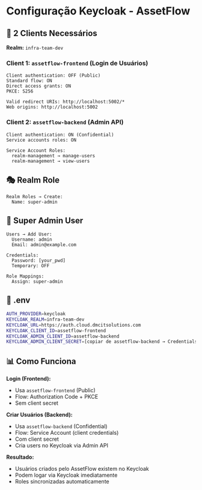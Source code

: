 # Configuração Keycloak - AssetFlow

## 🔧 2 Clients Necessários

**Realm:** `infra-team-dev`

### Client 1: `assetflow-frontend` (Login de Usuários)
```
Client authentication: OFF (Public)
Standard flow: ON
Direct access grants: ON
PKCE: S256

Valid redirect URIs: http://localhost:5002/*
Web origins: http://localhost:5002
```

### Client 2: `assetflow-backend` (Admin API)
```
Client authentication: ON (Confidential)
Service accounts roles: ON

Service Account Roles:
  realm-management → manage-users
  realm-management → view-users
```

## 🎭 Realm Role

```
Realm Roles → Create:
  Name: super-admin
```

## 👥 Super Admin User

```
Users → Add User:
  Username: admin
  Email: admin@example.com

Credentials:
  Password: [your_pwd]
  Temporary: OFF

Role Mappings:
  Assign: super-admin
```

## 🔑 .env

```bash
AUTH_PROVIDER=keycloak
KEYCLOAK_REALM=infra-team-dev
KEYCLOAK_URL=https://auth.cloud.dmcitsolutions.com
KEYCLOAK_CLIENT_ID=assetflow-frontend
KEYCLOAK_ADMIN_CLIENT_ID=assetflow-backend
KEYCLOAK_ADMIN_CLIENT_SECRET=[copiar de assetflow-backend → Credentials]
```

## 📊 Como Funciona

**Login (Frontend):**
- Usa `assetflow-frontend` (Public)
- Flow: Authorization Code + PKCE
- Sem client secret

**Criar Usuários (Backend):**
- Usa `assetflow-backend` (Confidential)
- Flow: Service Account (client credentials)
- Com client secret
- Cria users no Keycloak via Admin API

**Resultado:**
- Usuários criados pelo AssetFlow existem no Keycloak
- Podem logar via Keycloak imediatamente
- Roles sincronizadas automaticamente

